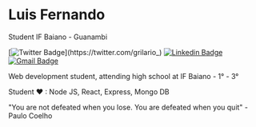 # Luis Fernando

Student IF Baiano - Guanambi

[![Twitter Badge](https://img.shields.io/badge/-%40grilario__-brightgreen?&labelColor=brightgreen&logo=twitter&logoColor=white&link=https://twitter.com/grilario_)](https://twitter.com/grilario_) 
[![Linkedin Badge](https://img.shields.io/badge/-Luis%20Fernando-brightgreen?&logo=Linkedin&logoColor=white&link=https://www.linkedin.com/in/grilario/)](https://www.linkedin.com/in/grilario/) 
[![Gmail Badge](https://img.shields.io/badge/-luisfernandinho094@gmail.com-brightgreen?&logo=Gmail&logoColor=white&link=mailto:luisfernandinho094@gmail.com)](mailto:luisfernandinho094@gmail.com)

Web development student, attending high school at IF Baiano - 1° - 3°

Student ❤ : Node JS, React, Express, Mongo DB

"You are not defeated when you lose. You are defeated when you quit" - Paulo Coelho
